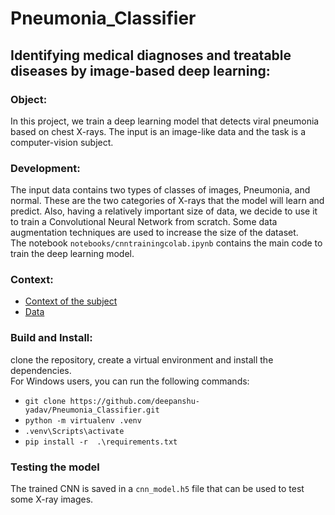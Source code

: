 # Pneumonia_Classifier

## Identifying medical diagnoses and treatable diseases by image-based deep learning:  
### Object:
In this project, we train a deep learning model that detects viral pneumonia based on chest X-rays. 
The input is an image-like data and the task is a computer-vision subject.

### Development:
The input data contains two types of classes of images, Pneumonia, and normal. These are the two categories of X-rays that the model
will learn and predict. Also, having a relatively important size of data, we decide to use it to train a Convolutional Neural
Network from scratch. Some data augmentation techniques are used to increase the size of the dataset.   
The notebook ``notebooks/cnntrainingcolab.ipynb`` contains the main code to train the deep learning model.  


### Context:
- [Context of the subject](https://www.cell.com/cell/fulltext/S0092-8674(18)30154-5)
- [Data](https://data.mendeley.com/datasets/rscbjbr9sj/2?__hstc=25856994.9f1ad2e8f43bfb04214451e022ace5e2.1713104000275.1713104000275.1713104000275.1&__hssc=25856994.1.1713104000275&__hsfp=856257562)

### Build and Install:
clone the repository, create a virtual environment and install the dependencies.  
For Windows users, you can run the following commands:
-  ``git clone https://github.com/deepanshu-yadav/Pneumonia_Classifier.git`` 
- ``python -m virtualenv .venv``
- ```.venv\Scripts\activate```
- ``pip install -r  .\requirements.txt``

### Testing the model
The trained CNN is saved in a ``cnn_model.h5`` file that can be used to test some X-ray images.
